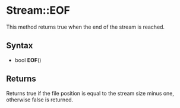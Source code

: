 # Stream::EOF #

This method returns true when the end of the stream is reached.

## Syntax ##
- bool **EOF**()

## Returns ##

Returns true if the file position is equal to the stream size minus one, otherwise false is returned.
